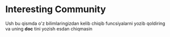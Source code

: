 # Interesting Community
Ush bu qismda o'z bilimlaringizdan kelib chiqib funcsiyalarni yozib qoldiring 
va uning __doc__ tini yozish esdan chiqmasin
